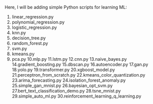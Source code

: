 Here, I will be adding simple Python scripts for learning ML:
1. linear_regression.py
2. polynomial_regression.py
3. logistic_regression.py
4. knn.py
5. decision_tree.py
6. random_forest.py
7. svm.py
8. kmeans.py
9. pca.py
10.mlp.py
11.lstm.py
12.cnn.py
13.naive_bayes.py
14.gradient_boosting.py
15.dbscan.py
16.autoencoder.py
17.gan.py
18.yolo.py
19.transformer.py
20.xgboost_model.py
21.perceptron_from_scratch.py
22.kmeans_color_quantization.py
23.arima_forecasting.py
24.isolation_forest_anomaly.py
25.simple_gan_mnist.py
26.bayesian_opt_svm.py
27.bert_text_classification_demo.py
28.tsne_mnist.py
29.simple_auto_ml.py
30.reinforcement_learning_q_learning.py